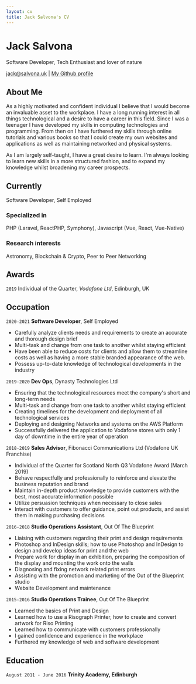 ```yaml
---
layout: cv
title: Jack Salvona's CV
---
```

# Jack Salvona
Software Developer, Tech Enthusiast and lover of nature 

<div id="webaddress">
<a href="mailto:jack@salvona.uk">jack@salvona.uk</a>
| <a href="https://github.com/jds-ventures">My Github profile</a>
</div>


## About Me

As a highly motivated and confident individual I believe that I would become an invaluable asset to the workplace. I have a long running interest in all things technological and a desire to have a career in this field. Since I was a teenager I have developed my skills in computing technologies and programming. From then on I have furthered my skills through online tutorials and various books so that I could create my own websites and applications as well as maintaining networked and physical systems. 

As I am largely self-taught, I have a great desire to learn. I'm always looking to learn new skills in a more structured fashion, and to expand my knowledge whilst broadening my career prospects.

## Currently

Software Developer, Self Employed

### Specialized in

PHP (Laravel, ReactPHP, Symphony), Javascript (Vue, React, Vue-Native)


### Research interests

Astronomy, Blockchain & Crypto, Peer to Peer Networking


## Awards

`2019`
Individual of the Quarter, *Vodafone Ltd*, Edinburgh, UK


## Occupation

`2020-2021`
__Software Developer__, Self Employed

- Carefully analyze clients needs and requirements to create an accurate and thorough design brief
- Multi-task and change from one task to another whilst staying efficient
- Have been able to reduce costs for clients and allow them to streamline costs as well as having a more stable branded appearance of the web.
- Possess up-to-date knowledge of technological developments in the industry

`2019-2020`
__Dev Ops__, Dynasty Technologies Ltd

- Ensuring that the technological resources meet the company's short and long-term needs
- Multi-task and change from one task to another whilst staying efficient
- Creating timelines for the development and deployment of all technological services
- Deploying and designing Networks and systems on the AWS Platform
- Successfully delivered the application to Vodafone stores with only 1 day of downtime in the entire year of operation 

`2018-2019`
__Sales Advisor__, Fibonacci Communications Ltd (Vodafone UK Franchise)

- Individual of the Quarter for Scotland North Q3 Vodafone Award (March 2019)
- Behave respectfully and professionally to reinforce and elevate the business reputation and brand
- Maintain in-depth product knowledge to provide customers with the best, most accurate information possible
- Utilize persuasion techniques when necessary to close sales
- Interact with customers to offer guidance, point out products, and assist them in making purchasing decisions

`2016-2018`
__Studio Operations Assistant__, Out Of The Blueprint

- Liaising with customers regarding their print and design requirements 
- Photoshop and InDesign skills; how to use Photoshop and InDesign to design and develop ideas for print and the web 
- Prepare work for display in an exhibition, preparing the composition of the display and mounting the work onto the walls
- Diagnosing and fixing network related print errors
- Assisting with the promotion and marketing of the Out of the Blueprint studio
- Website Development and maintenance

`2015-2016`
__Studio Operations Trainee__, Out Of The Blueprint

- Learned the basics of Print and Design
- Learned how to use a Risograph Printer, how to create and convert artwork for Riso Printing
- Learned how to communicate with customers professionally
- I gained confidence and experience in the workplace
- Furthered my knowledge of web and software development

## Education

`August 2011 - June 2016`
__Trinity Academy, Edinburgh__




<!-- ### Footer

Last updated: Febraury 2021 -->


